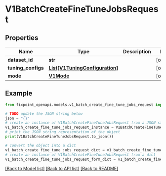 # V1BatchCreateFineTuneJobsRequest


## Properties

Name | Type | Description | Notes
------------ | ------------- | ------------- | -------------
**dataset_id** | **str** |  | [optional] 
**tuning_configs** | [**List[V1TuningConfiguration]**](V1TuningConfiguration.md) |  | [optional] 
**mode** | [**V1Mode**](V1Mode.md) |  | [optional] 

## Example

```python
from fixpoint_openapi.models.v1_batch_create_fine_tune_jobs_request import V1BatchCreateFineTuneJobsRequest

# TODO update the JSON string below
json = "{}"
# create an instance of V1BatchCreateFineTuneJobsRequest from a JSON string
v1_batch_create_fine_tune_jobs_request_instance = V1BatchCreateFineTuneJobsRequest.from_json(json)
# print the JSON string representation of the object
print(V1BatchCreateFineTuneJobsRequest.to_json())

# convert the object into a dict
v1_batch_create_fine_tune_jobs_request_dict = v1_batch_create_fine_tune_jobs_request_instance.to_dict()
# create an instance of V1BatchCreateFineTuneJobsRequest from a dict
v1_batch_create_fine_tune_jobs_request_form_dict = v1_batch_create_fine_tune_jobs_request.from_dict(v1_batch_create_fine_tune_jobs_request_dict)
```
[[Back to Model list]](../README.md#documentation-for-models) [[Back to API list]](../README.md#documentation-for-api-endpoints) [[Back to README]](../README.md)


